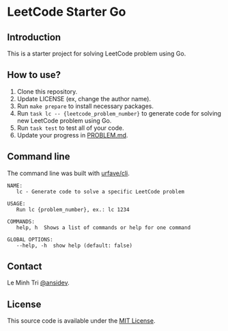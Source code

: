 # LeetCode Starter Go

## Introduction

This is a starter project for solving LeetCode problem using Go.

## How to use?

1. Clone this repository.
2. Update LICENSE (ex, change the author name).
3. Run `make prepare` to install necessary packages.
4. Run `task lc -- {leetcode_problem_number}` to generate code for solving new LeetCode problem using Go.
5. Run `task test` to test all of your code.
6. Update your progress in [PROBLEM.md](/PROBLEMS.md).

## Command line

The command line was built with [urfave/cli](https://github.com/urfave/cli).
```
NAME:
   lc - Generate code to solve a specific LeetCode problem

USAGE:
   Run lc {problem_number}, ex.: lc 1234

COMMANDS:
   help, h  Shows a list of commands or help for one command

GLOBAL OPTIONS:
   --help, -h  show help (default: false)
```

## Contact

Le Minh Tri [@ansidev](https://ansidev.xyz/about).

## License

This source code is available under the [MIT License](/LICENSE).
